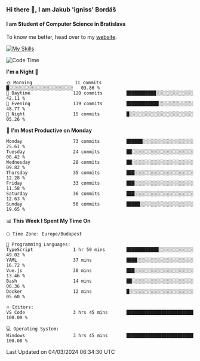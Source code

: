 ### Hi there 👋, I am Jakub 'igniss' Bordáš

#### I am Student of Computer Science in Bratislava
To know me better, head over to my [website](https://bordas.sk).

[![My Skills](https://skillicons.dev/icons?i=js,html,css,figma,svelte,java,kotlin,python,postgresql,typescript,nest,nodejs)](https://bordas.sk)


<!--START_SECTION:waka-->
![Code Time](http://img.shields.io/badge/Code%20Time-1%2C416%20hrs%2019%20mins-blue)

**I'm a Night 🦉** 

```text
🌞 Morning                11 commits          █░░░░░░░░░░░░░░░░░░░░░░░░   03.86 % 
🌆 Daytime                120 commits         ███████████░░░░░░░░░░░░░░   42.11 % 
🌃 Evening                139 commits         ████████████░░░░░░░░░░░░░   48.77 % 
🌙 Night                  15 commits          █░░░░░░░░░░░░░░░░░░░░░░░░   05.26 % 
```
📅 **I'm Most Productive on Monday** 

```text
Monday                   73 commits          ██████░░░░░░░░░░░░░░░░░░░   25.61 % 
Tuesday                  24 commits          ██░░░░░░░░░░░░░░░░░░░░░░░   08.42 % 
Wednesday                28 commits          ██░░░░░░░░░░░░░░░░░░░░░░░   09.82 % 
Thursday                 35 commits          ███░░░░░░░░░░░░░░░░░░░░░░   12.28 % 
Friday                   33 commits          ███░░░░░░░░░░░░░░░░░░░░░░   11.58 % 
Saturday                 36 commits          ███░░░░░░░░░░░░░░░░░░░░░░   12.63 % 
Sunday                   56 commits          █████░░░░░░░░░░░░░░░░░░░░   19.65 % 
```


📊 **This Week I Spent My Time On** 

```text
🕑︎ Time Zone: Europe/Budapest

💬 Programming Languages: 
TypeScript               1 hr 50 mins        ████████████░░░░░░░░░░░░░   49.02 % 
YAML                     37 mins             ████░░░░░░░░░░░░░░░░░░░░░   16.72 % 
Vue.js                   30 mins             ███░░░░░░░░░░░░░░░░░░░░░░   13.46 % 
Bash                     14 mins             ██░░░░░░░░░░░░░░░░░░░░░░░   06.36 % 
Docker                   12 mins             █░░░░░░░░░░░░░░░░░░░░░░░░   05.60 % 

🔥 Editors: 
VS Code                  3 hrs 45 mins       █████████████████████████   100.00 % 

💻 Operating System: 
Windows                  3 hrs 45 mins       █████████████████████████   100.00 % 
```


 Last Updated on 04/03/2024 06:34:30 UTC
<!--END_SECTION:waka-->
